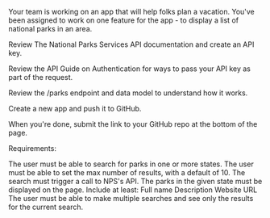 Your team is working on an app that will help folks plan a vacation. You've been assigned to work on one feature for the app - to display a list of national parks in an area.

Review The National Parks Services API documentation and create an API key.

Review the API Guide on Authentication for ways to pass your API key as part of the request.

Review the /parks endpoint and data model to understand how it works.

Create a new app and push it to GitHub.

When you're done, submit the link to your GitHub repo at the bottom of the page.

Requirements:

The user must be able to search for parks in one or more states.
The user must be able to set the max number of results, with a default of 10.
The search must trigger a call to NPS's API.
The parks in the given state must be displayed on the page. Include at least:
Full name
Description
Website URL
The user must be able to make multiple searches and see only the results for the current search.
